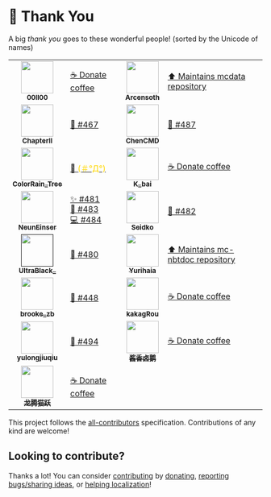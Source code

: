 # 💛 Thank You

A big _thank you_ goes to these wonderful people! (sorted by the Unicode of names)

<!-- ALL-CONTRIBUTORS-LIST:START - Do not remove or modify this section -->
<!-- prettier-ignore-start -->
<!-- markdownlint-disable -->
<table>
  <tr>
    <td align="center"><a href="https://www.mcbbs.net/home.php?mod=space&uid=1316165"><img src="https://www.mcbbs.net/uc_server/avatar.php?uid=1316165&size=middle" width="64px;" alt=""/><br /><sub><b>00ll00</b></sub></a></td><td align="left"><a href="https://github.com/SPGoding/datapack-language-server/blob/master/CONTRIBUTING.md" target="_blank" title="Financial support">☕ Donate coffee</a></td>
    <td align="center"><a href="https://github.com/Arcensoth"><img src="https://avatars2.githubusercontent.com/u/1885643?s=460&u=6c40bfd2701329a442810831d3a2cf954c8cf5de&v=4" width="64px;" alt=""/><br /><sub><b>Arcensoth</b></sub></a></td><td align="left"><a href="https://github.com/Arcensoth/mcdata" target="_blank" title="Dependency">⬆️ Maintains mcdata repository</a></td>
  </tr>
  <tr>
    <td align="center"><a href="https://www.mcbbs.net/home.php?mod=space&uid=1834567"><img src="https://www.mcbbs.net/uc_server/avatar.php?uid=1834567&size=middle" width="64px;" alt=""/><br /><sub><b>ChapterII</b></sub></a></td><td align="left"><a href="https://github.com/SPGoding/datapack-language-server/issues/467" target="_blank" title="Bug reports">🐛 #467</a></td>
    <td align="center"><a href="https://github.com/ChenCMD"><img src="https://avatars2.githubusercontent.com/u/46134240?s=460&u=ca934b86e5189ea9c598a51358571e777e21aa2f&v=4" width="64px;" alt=""/><br /><sub><b>ChenCMD</b></sub></a></td><td align="left"><a href="https://github.com/SPGoding/datapack-language-server/issues/487" target="_blank" title="Bug reports">🐛 #487</a></td>
  </tr>
  <tr>
    <td align="center"><a href="https://afdian.net/u/da477488928011ea8ea552540025c377"><img src="https://pic1.afdiancdn.com/default/avatar/avatar-purple.png?imageView2/1/w/240/h/240" width="64px;" alt=""/><br /><sub><b>ColorRain_Tree</b></sub></a></td><td align="left"><a href="https://github.com/SPGoding/datapack-language-server/blob/master/CONTRIBUTING.md" target="_blank" title="Financial support">💛 <span style="color:gold;">(＃°Д°)</span></a></td>
    <td align="center"><a href="https://afdian.net/@k_bai"><img src="https://pic1.afdiancdn.com/user/f34c5d62954411e8948a52540025c377/avatar/a08952a177bcf9aa806e710c0d695dc3_w719_h720_s657.jpg?imageView2/1/w/240/h/240" width="64px;" alt=""/><br /><sub><b>K_bai</b></sub></a></td><td align="left"><a href="https://github.com/SPGoding/datapack-language-server/blob/master/CONTRIBUTING.md" target="_blank" title="Financial support">☕ Donate coffee</a></td>
  </tr>
  <tr>
    <td align="center"><a href="https://github.com/NeunEinser"><img src="https://avatars3.githubusercontent.com/u/12124394?s=460&v=4" width="64px;" alt=""/><br /><sub><b>NeunEinser</b></sub></a></td><td align="left"><a href="https://github.com/SPGoding/datapack-language-server/issues/481" target="_blank" title="Ideas, Planning, and Feedback">✨ #481</a><br><a href="https://github.com/SPGoding/datapack-language-server/issues/483" target="_blank" title="Bug reports">🐛 #483</a><br><a href="https://github.com/SPGoding/datapack-language-server/commits?author=NeunEinser" target="_blank" title="Code">💻 #484</a></td>
    <td align="center"><a href="https://www.mcbbs.net/home.php?mod=space&uid=2905154"><img src="https://www.mcbbs.net/uc_server/avatar.php?uid=2905154&size=middle" width="64px;" alt=""/><br /><sub><b>Seidko</b></sub></a></td><td align="left"><a href="https://github.com/SPGoding/datapack-language-server/issues/482" target="_blank" title="Bug reports">🐛 #482</a></td>
  </tr>
  <tr>
    <td align="center"><a href=""><img src="https://cdn.discordapp.com/avatars/579619944602271744/3cefa458a174a0e15020dd6773c8da3b.webp?size=256" width="64px;" alt=""/><br /><sub><b>UltraBlack_</b></sub></a></td><td align="left"><a href="https://github.com/SPGoding/datapack-language-server/issues/480" target="_blank" title="Bug reports">🐛 #480</a></td>
    <td align="center"><a href="https://github.com/Yurihaia"><img src="https://avatars3.githubusercontent.com/u/17830663?s=400&u=4959d74e027642f5a207dcd5e112005c5932b844&v=4" width="64px;" alt=""/><br /><sub><b>Yurihaia</b></sub></a></td><td align="left"><a href="https://github.com/Yurihaia/mc-nbtdoc" target="_blank" title="Dependency">⬆️ Maintains mc-nbtdoc repository</a></td>
  </tr>
  <tr>
    <td align="center"><a href="https://www.mcbbs.net/home.php?mod=space&uid=1253833"><img src="https://www.mcbbs.net/uc_server/avatar.php?uid=1253833&size=middle" width="64px;" alt=""/><br /><sub><b>brooke_zb</b></sub></a></td><td align="left"><a href="https://github.com/SPGoding/datapack-language-server/issues/448" target="_blank" title="Bug reports">🐛 #448</a></td>
    <td align="center"><a href="https://www.mcbbs.net/home.php?mod=space&uid=10240"><img src="https://www.mcbbs.net/uc_server/avatar.php?uid=10240&size=middle" width="64px;" alt=""/><br /><sub><b>kakagRou</b></sub></a></td><td align="left"><a href="https://github.com/SPGoding/datapack-language-server/blob/master/CONTRIBUTING.md" target="_blank" title="Financial support">☕ Donate coffee</a></td>
  </tr>
  <tr>
    <td align="center"><a href="https://github.com/yulongjiuqiu"><img src="https://avatars3.githubusercontent.com/u/49058621?s=460&u=724cf689519843fdcb9fd78bf6d7f54ecf095f1c&v=4" width="64px;" alt=""/><br /><sub><b>yulongjiuqiu</b></sub></a></td><td align="left"><a href="https://github.com/SPGoding/datapack-language-server/issues/494" target="_blank" title="Bug reports">🐛 #494</a></td>
    <td align="center"><a href="https://afdian.net/u/43f152b898b511e8b5f552540025c377"><img src="https://pic1.afdiancdn.com/user/43f152b898b511e8b5f552540025c377/avatar/b35473b4f5d00311d3a3cabef38c60fd_w640_h640_s24.jpg?imageView2/1/w/240/h/240" width="64px;" alt=""/><br /><sub><b>酱香卤鹅</b></sub></a></td><td align="left"><a href="https://github.com/SPGoding/datapack-language-server/blob/master/CONTRIBUTING.md" target="_blank" title="Financial support">☕ Donate coffee</a></td>
  </tr>
  <tr>
    <td align="center"><a href="https://afdian.net/@LTCat"><img src="https://pic1.afdiancdn.com/user/df2dfad2960911e89c5252540025c377/avatar/31c78ee63d5dce8ac4848c837fb04204_w160_h160_s35.jpg?imageView2/1/w/240/h/240" width="64px;" alt=""/><br /><sub><b>龙腾猫跃</b></sub></a></td><td align="left"><a href="https://github.com/SPGoding/datapack-language-server/blob/master/CONTRIBUTING.md" target="_blank" title="Financial support">☕ Donate coffee</a></td>
  </tr>
</table>

<!-- markdownlint-enable -->
<!-- prettier-ignore-end -->
<!-- ALL-CONTRIBUTORS-LIST:END -->

This project follows the [all-contributors](https://github.com/all-contributors/all-contributors) specification. Contributions of any kind are welcome!

## Looking to contribute?

Thanks a lot! You can consider [contributing](https://github.com/SPGoding/datapack-language-server/blob/master/CONTRIBUTING.md)
by [donating](https://patreon.com/SPGoding), [reporting bugs/sharing ideas](https://github.com/SPGoding/datapack-language-server/issues/new),
or [helping localization](https://l10n.spgoding.com)!
